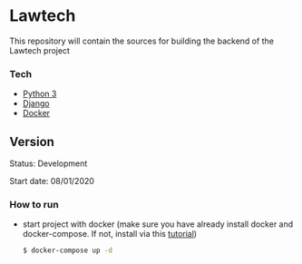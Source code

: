 # Lawtech

This repository will contain the sources for building the backend of the Lawtech project


### Tech

* [Python 3](https://www.python.org/)
* [Django](https://www.djangoproject.com)
* [Docker](https://www.docker.com/)


## Version
Status: Development

Start date: 08/01/2020

### How to run
* start project with docker (make sure you have already install docker and docker-compose. If not, install via this [tutorial](https://docs.docker.com/compose/install/))
    ```sh
    $ docker-compose up -d    
    ```
